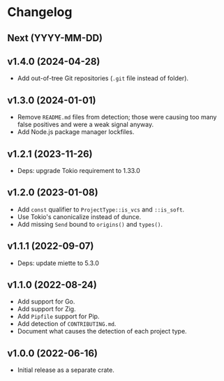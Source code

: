 # Changelog

## Next (YYYY-MM-DD)

## v1.4.0 (2024-04-28)

- Add out-of-tree Git repositories (`.git` file instead of folder).

## v1.3.0 (2024-01-01)

- Remove `README.md` files from detection; those were causing too many false positives and were a weak signal anyway.
- Add Node.js package manager lockfiles.

## v1.2.1 (2023-11-26)

- Deps: upgrade Tokio requirement to 1.33.0

## v1.2.0 (2023-01-08)

- Add `const` qualifier to `ProjectType::is_vcs` and `::is_soft`.
- Use Tokio's canonicalize instead of dunce.
- Add missing `Send` bound to `origins()` and `types()`.

## v1.1.1 (2022-09-07)

- Deps: update miette to 5.3.0

## v1.1.0 (2022-08-24)

- Add support for Go.
- Add support for Zig.
- Add `Pipfile` support for Pip.
- Add detection of `CONTRIBUTING.md`.
- Document what causes the detection of each project type.

## v1.0.0 (2022-06-16)

- Initial release as a separate crate.
